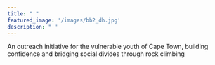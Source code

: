 ```yaml
---
title: " "
featured_image: '/images/bb2_dh.jpg'
description: " "
---
```

An outreach initiative for the vulnerable youth of Cape Town, building confidence and bridging social divides through rock climbing